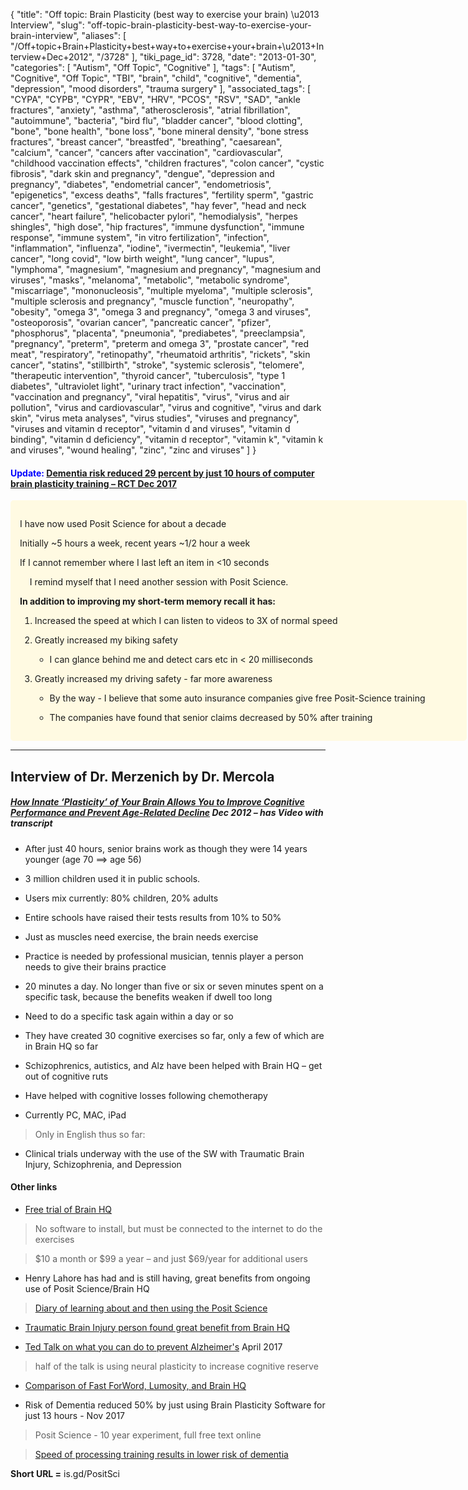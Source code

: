 {
    "title": "Off topic: Brain Plasticity (best way to exercise your brain) \u2013 Interview",
    "slug": "off-topic-brain-plasticity-best-way-to-exercise-your-brain-interview",
    "aliases": [
        "/Off+topic+Brain+Plasticity+best+way+to+exercise+your+brain+\u2013+Interview+Dec+2012",
        "/3728"
    ],
    "tiki_page_id": 3728,
    "date": "2013-01-30",
    "categories": [
        "Autism",
        "Off Topic",
        "Cognitive"
    ],
    "tags": [
        "Autism",
        "Cognitive",
        "Off Topic",
        "TBI",
        "brain",
        "child",
        "cognitive",
        "dementia",
        "depression",
        "mood disorders",
        "trauma surgery"
    ],
    "associated_tags": [
        "CYPA",
        "CYPB",
        "CYPR",
        "EBV",
        "HRV",
        "PCOS",
        "RSV",
        "SAD",
        "ankle fractures",
        "anxiety",
        "asthma",
        "atherosclerosis",
        "atrial fibrillation",
        "autoimmune",
        "bacteria",
        "bird flu",
        "bladder cancer",
        "blood clotting",
        "bone",
        "bone health",
        "bone loss",
        "bone mineral density",
        "bone stress fractures",
        "breast cancer",
        "breastfed",
        "breathing",
        "caesarean",
        "calcium",
        "cancer",
        "cancers after vaccination",
        "cardiovascular",
        "childhood vaccination effects",
        "children fractures",
        "colon cancer",
        "cystic fibrosis",
        "dark skin and pregnancy",
        "dengue",
        "depression and pregnancy",
        "diabetes",
        "endometrial cancer",
        "endometriosis",
        "epigenetics",
        "excess deaths",
        "falls fractures",
        "fertility sperm",
        "gastric cancer",
        "genetics",
        "gestational diabetes",
        "hay fever",
        "head and neck cancer",
        "heart failure",
        "helicobacter pylori",
        "hemodialysis",
        "herpes shingles",
        "high dose",
        "hip fractures",
        "immune dysfunction",
        "immune response",
        "immune system",
        "in vitro fertilization",
        "infection",
        "inflammation",
        "influenza",
        "iodine",
        "ivermectin",
        "leukemia",
        "liver cancer",
        "long covid",
        "low birth weight",
        "lung cancer",
        "lupus",
        "lymphoma",
        "magnesium",
        "magnesium and pregnancy",
        "magnesium and viruses",
        "masks",
        "melanoma",
        "metabolic",
        "metabolic syndrome",
        "miscarriage",
        "mononucleosis",
        "multiple myeloma",
        "multiple sclerosis",
        "multiple sclerosis and pregnancy",
        "muscle function",
        "neuropathy",
        "obesity",
        "omega 3",
        "omega 3 and pregnancy",
        "omega 3 and viruses",
        "osteoporosis",
        "ovarian cancer",
        "pancreatic cancer",
        "pfizer",
        "phosphorus",
        "placenta",
        "pneumonia",
        "prediabetes",
        "preeclampsia",
        "pregnancy",
        "preterm",
        "preterm and omega 3",
        "prostate cancer",
        "red meat",
        "respiratory",
        "retinopathy",
        "rheumatoid arthritis",
        "rickets",
        "skin cancer",
        "statins",
        "stillbirth",
        "stroke",
        "systemic sclerosis",
        "telomere",
        "therapeutic intervention",
        "thyroid cancer",
        "tuberculosis",
        "type 1 diabetes",
        "ultraviolet light",
        "urinary tract infection",
        "vaccination",
        "vaccination and pregnancy",
        "viral hepatitis",
        "virus",
        "virus and air pollution",
        "virus and cardiovascular",
        "virus and cognitive",
        "virus and dark skin",
        "virus meta analyses",
        "virus studies",
        "viruses and pregnancy",
        "viruses and vitamin d receptor",
        "vitamin d and viruses",
        "vitamin d binding",
        "vitamin d deficiency",
        "vitamin d receptor",
        "vitamin k",
        "vitamin k and viruses",
        "wound healing",
        "zinc",
        "zinc and viruses"
    ]
}


#### <span style="color:#00F;">Update:</span> [Dementia risk reduced 29 percent by just 10 hours of computer brain plasticity training – RCT Dec 2017](/tags/dementia-risk-reduced-29-percent-by-just-10-hours-of-computer-brain-plasticity-training-rct-dec-2017.html)

<div class="border" style="background-color:#FFFAE2;padding:15px;margin:10px 0;border-radius:5px;width:700px">

I have now used Posit Science for about a decade

Initially ~5 hours a week, recent years ~1/2 hour a week

If I cannot remember where I last left an item in <10 seconds

&nbsp; &nbsp; I remind myself that I need another session with Posit Science.

 **In addition to improving my short-term memory recall it has:** 

1. Increased the speed at which I can listen to videos to 3X of normal speed

1. Greatly increased my biking safety 

   * I can glance behind me and detect cars etc in < 20 milliseconds

1. Greatly increased my driving safety - far more awareness    

   * By the way - I believe that some auto insurance companies give free Posit-Science training

   * The companies have found that senior  claims decreased by 50% after training

</div>

---

## Interview of Dr. Merzenich by Dr. Mercola

##### [How Innate ‘Plasticity’ of Your Brain Allows You to Improve Cognitive Performance and Prevent Age-Related Decline](http://articles.mercola.com/sites/articles/archive/2012/12/09/brain-plasticity.aspx%20) Dec 2012 – has Video with transcript

* After just 40 hours, senior brains work as though they were 14 years younger (age 70 ==> age 56)

* 3 million children used it in public schools.

* Users mix currently: 80% children, 20% adults

* Entire schools have raised their tests results from 10% to 50%

* Just as muscles need exercise, the brain needs exercise

* Practice is needed by professional musician, tennis player a person needs to give their brains practice

* 20 minutes a day. No longer than five or six or seven minutes spent on a specific task, because the benefits weaken if dwell too long

* Need to do a specific task again within a day or so

* They have created 30 cognitive exercises so far, only a few of which are in Brain HQ so far

* Schizophrenics, autistics, and Alz have been helped with Brain HQ – get out of cognitive ruts

* Have helped with cognitive losses following chemotherapy

* Currently PC, MAC, iPad 

> Only in English thus so far:

* Clinical trials underway with the use of the SW with Traumatic Brain Injury, Schizophrenia, and Depression

#### Other links

* [Free trial of Brain HQ](https://brainhq.positscience.com/default/start%20)

> No software to install, but must be connected to the internet to do the exercises

> $10 a month or $99 a year – and just $69/year for additional users

* Henry Lahore has had and is still having, great benefits from ongoing use of Posit Science/Brain HQ

> [Diary of learning about and then using the Posit Science](http://www.henrylahore.com/Health/BrainFitness.html) 

* [Traumatic Brain Injury person found great benefit from Brain HQ](http://community.brainhq.com/brainhq/topics/brain_plasticity_for_tbi_survivors-osw2x%20)

* [Ted Talk on what you can do to prevent Alzheimer's](https://www.ted.com/talks/lisa_genova_what_you_can_do_to_prevent_alzheimer_s?utm_source=newsletter_daily&utm_campaign=daily&utm_medium=email&utm_content=image__2017-04-28) April 2017

> half of the talk is using neural plasticity to increase cognitive reserve

* [Comparison of Fast ForWord, Lumosity, and Brain HQ](http://www.gemmlearning.com/fast-forword-by-gemm-learning-lumosity-brain-hq.php%20)

* Risk of Dementia reduced 50% by just using Brain Plasticity Software for just 13 hours - Nov 2017

> Posit Science - 10 year experiment, full free text online

> [Speed of processing training results in lower risk of dementia](http://www.trci.alzdem.com/article/S2352-8737(17)30059-8/fulltext)

 **Short URL =**  is.gd/PositSci